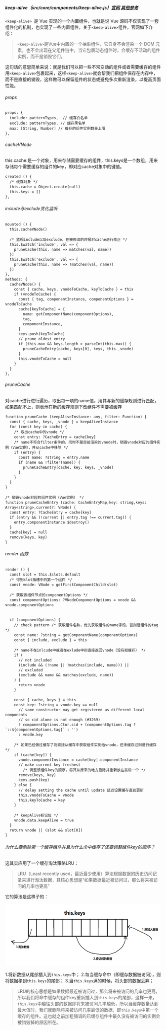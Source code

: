 ##### keep-alive（src/core/components/keep-alive.js）[官网](https://v2.cn.vuejs.org/v2/api/#keep-alive) [其他参考](https://nlrx-wjc.github.io/Learn-Vue-Source-Code/BuiltInComponents/keep-alive.html#_1-前言)
`<keep-alive> `是 Vue 实现的一个内置组件，也就是说 Vue 源码不仅实现了一套组件化的机制，也实现了一些内置组件，关于`<keep-alive>`组件，官网如下介绍： 
> `<keep-alive>`是Vue中内置的一个抽象组件，它自身不会渲染一个 DOM 元素，也不会出现在父组件链中。当它包裹动态组件时，会缓存不活动的组件实例，而不是销毁它们。

这句话的意思简单来说：就是我们可以把一些不常变动的组件或者需要缓存的组件用`<keep-alive>`包裹起来，这样`<keep-alive>`就会帮我们把组件保存在内存中，而不是直接的销毁，这样做可以保留组件的状态或避免多次重新渲染，以提高页面性能。


###### props
```
props: {
  include: patternTypes,  // 缓存白名单
  exclude: patternTypes, // 缓存黑名单
  max: [String, Number] // 缓存的组件实例数量上限
},
```

###### cacheVNode
this.cache:是一个对象，用来存储需要缓存的组件，this.keys是一个数组，用来存储每个需要缓存的组件的key，即对应cache对象中的键值。
```
created () {
  /* 缓存对象 */
  this.cache = Object.create(null)
  this.keys = []
},
```

###### include与exclude变化监听
```
mounted () {
  this.cacheVNode()

  /* 监视include以及exclude，在被修改的时候对cache进行修正 */
  this.$watch('include', val => {
    pruneCache(this, name => matches(val, name))
  })
  this.$watch('exclude', val => {
    pruneCache(this, name => !matches(val, name))
  })
},
methods: {
  cacheVNode() {
    const { cache, keys, vnodeToCache, keyToCache } = this
    if (vnodeToCache) {
      const { tag, componentInstance, componentOptions } = vnodeToCache
      cache[keyToCache] = {
        name: getComponentName(componentOptions),
        tag,
        componentInstance,
      }
      keys.push(keyToCache)
      // prune oldest entry
      if (this.max && keys.length > parseInt(this.max)) {
        pruneCacheEntry(cache, keys[0], keys, this._vnode)
      }
      this.vnodeToCache = null
    }
  }
},
```

###### pruneCache
对cache进行进行遍历，取出每一项的name值，用其与新的缓存规则进行匹配，如果匹配不上，则表示在新的缓存规则下改组件不需要被缓存
```
function pruneCache (keepAliveInstance: any, filter: Function) {
  const { cache, keys, _vnode } = keepAliveInstance
  for (const key in cache) {
    /* 取出cache中的vnode */
    const entry: ?CacheEntry = cache[key]
    /* name不符合filter条件的，同时不是目前渲染的vnode时，销毁vnode对应的组件实例（Vue实例），并从cache中移除 */
    if (entry) {
      const name: ?string = entry.name
      if (name && !filter(name)) {
        pruneCacheEntry(cache, key, keys, _vnode)
      }
    }
  }
}

/* 销毁vnode对应的组件实例（Vue实例） */
function pruneCacheEntry (cache: CacheEntryMap,key: string,keys: Array<string>,current?: VNode) {
  const entry: ?CacheEntry = cache[key]
  if (entry && (!current || entry.tag !== current.tag)) {
    entry.componentInstance.$destroy()
  }
  cache[key] = null
  remove(keys, key)
}
```

###### render 函数
```
render () {
  const slot = this.$slots.default
  /* 得到slot插槽中的第一个组件 */
  const vnode: VNode = getFirstComponentChild(slot)

  /* 获取该组件节点的componentOptions */
  const componentOptions: ?VNodeComponentOptions = vnode && vnode.componentOptions

  
  if (componentOptions) {
    // check pattern /* 获取组件名称，优先获取组件的name字段，否则是组件的tag */
    const name: ?string = getComponentName(componentOptions)
    const { include, exclude } = this

    /* name不在inlcude中或者在exlude中则直接返回vnode（没有取缓存） */
    if (
      // not included
      (include && (!name || !matches(include, name))) ||
      // excluded
      (exclude && name && matches(exclude, name))
    ) {
      return vnode
    }

    const { cache, keys } = this
    const key: ?string = vnode.key == null
      // same constructor may get registered as different local components
      // so cid alone is not enough (#3269)
      ? componentOptions.Ctor.cid + (componentOptions.tag ? `::${componentOptions.tag}` : '')
      : vnode.key
    
    /* 如果已经做过缓存了则直接从缓存中获取组件实例给vnode，还未缓存过则进行缓存 */
    if (cache[key]) {
      vnode.componentInstance = cache[key].componentInstance
      // make current key freshest
        /* 调整该组件key的顺序，将其从原来的地方删除并重新放在最后一个 */
      remove(keys, key)
      keys.push(key)
    } else {
      // delay setting the cache until update 延迟设置缓存直到更新
      this.vnodeToCache = vnode
      this.keyToCache = key
    }

    /* keepAlive标记位 */
    vnode.data.keepAlive = true
  }
  return vnode || (slot && slot[0])
}
```

###### 为什么要删除第一个缓存组件并且为什么命中缓存了还要调整组件key的顺序？
这其实应用了一个缓存淘汰策略LRU：
>LRU（Least recently used，最近最少使用）算法根据数据的历史访问记录来进行淘汰数据，其核心思想是“如果数据最近被访问过，那么将来被访问的几率也更高”

它的算法是这样子的：

<img height='200px' src='./images/keep-alive/1.png' />

1.将新数据从尾部插入到`this.keys`中；
2.每当缓存命中（即缓存数据被访问），则将数据移到`this.keys`的尾部；
3.当`this.keys`满的时候，将头部的数据丢弃；
>LRU的核心思想是如果数据最近被访问过，那么将来被访问的几率也更高，所以我们将命中缓存的组件key重新插入到`this.keys`的尾部，这样一来，`this.keys`中越往头部的数据即将来被访问几率越低，所以当缓存数量达到最大值时，我们就删除将来被访问几率最低的数据，即`this.keys`中第一个缓存的组件。这也就之前加粗强调的已缓存组件中最久没有被访问的实例会被销毁掉的原因所在。



